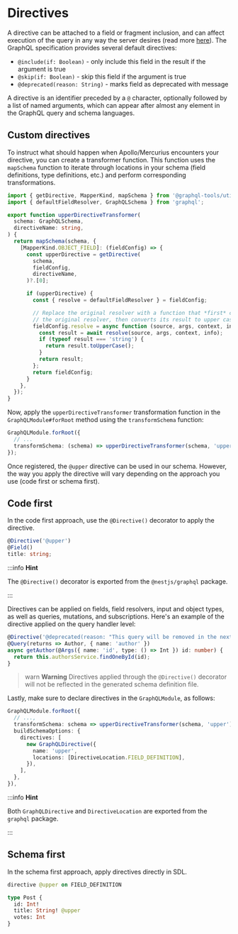 # Directives

A directive can be attached to a field or fragment inclusion, and can affect execution of the query in any way the server desires (read more [here](https://graphql.org/learn/queries/#directives)). The GraphQL specification provides several default directives:

- `@include(if: Boolean)` - only include this field in the result if the argument is true
- `@skip(if: Boolean)` - skip this field if the argument is true
- `@deprecated(reason: String)` - marks field as deprecated with message

A directive is an identifier preceded by a `@` character, optionally followed by a list of named arguments, which can appear after almost any element in the GraphQL query and schema languages.

## Custom directives

To instruct what should happen when Apollo/Mercurius encounters your directive, you can create a transformer function. This function uses the `mapSchema` function to iterate through locations in your schema (field definitions, type definitions, etc.) and perform corresponding transformations.

```typescript
import { getDirective, MapperKind, mapSchema } from '@graphql-tools/utils';
import { defaultFieldResolver, GraphQLSchema } from 'graphql';

export function upperDirectiveTransformer(
  schema: GraphQLSchema,
  directiveName: string,
) {
  return mapSchema(schema, {
    [MapperKind.OBJECT_FIELD]: (fieldConfig) => {
      const upperDirective = getDirective(
        schema,
        fieldConfig,
        directiveName,
      )?.[0];

      if (upperDirective) {
        const { resolve = defaultFieldResolver } = fieldConfig;

        // Replace the original resolver with a function that *first* calls
        // the original resolver, then converts its result to upper case
        fieldConfig.resolve = async function (source, args, context, info) {
          const result = await resolve(source, args, context, info);
          if (typeof result === 'string') {
            return result.toUpperCase();
          }
          return result;
        };
        return fieldConfig;
      }
    },
  });
}
```

Now, apply the `upperDirectiveTransformer` transformation function in the `GraphQLModule#forRoot` method using the `transformSchema` function:

```typescript
GraphQLModule.forRoot({
  // ...
  transformSchema: (schema) => upperDirectiveTransformer(schema, 'upper'),
});
```

Once registered, the `@upper` directive can be used in our schema. However, the way you apply the directive will vary depending on the approach you use (code first or schema first).

## Code first

In the code first approach, use the `@Directive()` decorator to apply the directive.

```typescript
@Directive('@upper')
@Field()
title: string;
```

:::info **Hint**

The `@Directive()` decorator is exported from the `@nestjs/graphql` package.

:::

Directives can be applied on fields, field resolvers, input and object types, as well as queries, mutations, and subscriptions. Here's an example of the directive applied on the query handler level:

```typescript
@Directive('@deprecated(reason: "This query will be removed in the next version")')
@Query(returns => Author, { name: 'author' })
async getAuthor(@Args({ name: 'id', type: () => Int }) id: number) {
  return this.authorsService.findOneById(id);
}
```

> warn **Warning** Directives applied through the `@Directive()` decorator will not be reflected in the generated schema definition file.

Lastly, make sure to declare directives in the `GraphQLModule`, as follows:

```typescript
GraphQLModule.forRoot({
  // ...,
  transformSchema: schema => upperDirectiveTransformer(schema, 'upper'),
  buildSchemaOptions: {
    directives: [
      new GraphQLDirective({
        name: 'upper',
        locations: [DirectiveLocation.FIELD_DEFINITION],
      }),
    ],
  },
}),
```

:::info **Hint**

Both `GraphQLDirective` and `DirectiveLocation` are exported from the `graphql` package.

:::

## Schema first

In the schema first approach, apply directives directly in SDL.

```graphql
directive @upper on FIELD_DEFINITION

type Post {
  id: Int!
  title: String! @upper
  votes: Int
}
```
